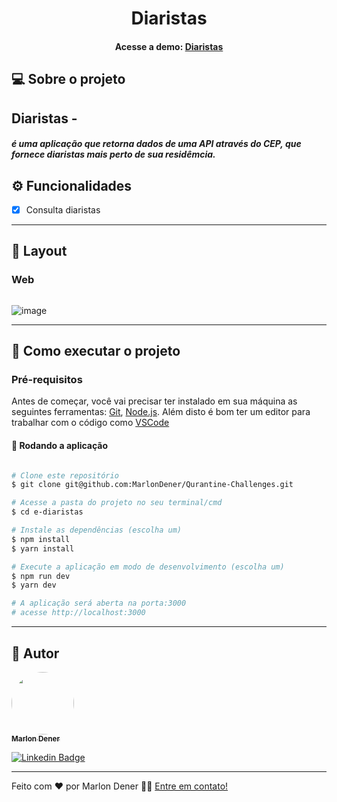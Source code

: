 <h1 align="center">
  Diaristas
</h1>

<h4 align="center">
	Acesse a demo:
	<a href="https://diaristas-marlondener.vercel.app//">
		Diaristas
	</a>
</h4>

## 💻 Sobre o projeto

Diaristas - <h5> é uma aplicação que retorna dados de uma API através do CEP, que fornece diaristas mais perto de sua residêmcia.</h5>
---
## ⚙️ Funcionalidades

- [x] Consulta diaristas
---

## 🎨 Layout

### Web

<p align="center" style="display: flex; align-items: flex-start; justify-content: center" style="width: 400px">
  
![image](https://user-images.githubusercontent.com/70349830/124001637-38c4f900-d9ab-11eb-93d4-3cf976e0753b.png)
	
</p>

---

## 🚀 Como executar o projeto

### Pré-requisitos

Antes de começar, você vai precisar ter instalado em sua máquina as seguintes ferramentas:
[Git](https://git-scm.com), [Node.js](https://nodejs.org/en/).
Além disto é bom ter um editor para trabalhar com o código como [VSCode](https://code.visualstudio.com/)

#### 🧭 Rodando a aplicação

```bash

# Clone este repositório
$ git clone git@github.com:MarlonDener/Qurantine-Challenges.git

# Acesse a pasta do projeto no seu terminal/cmd
$ cd e-diaristas

# Instale as dependências (escolha um)
$ npm install
$ yarn install

# Execute a aplicação em modo de desenvolvimento (escolha um)
$ npm run dev
$ yarn dev

# A aplicação será aberta na porta:3000
# acesse http://localhost:3000

```

---


## 🦸 Autor

<a href="https://www.linkedin.com/in/marlondener">
 <img style="border-radius: 50%;" src="https://avatars.githubusercontent.com/u/70349830?v=4" width="100px;" alt=""/>
 <br />
 <sub><b>Marlon Dener</b></sub>
</a>
<br />

[![Linkedin Badge](https://img.shields.io/badge/-marlondener-blue?style=flat-square&logo=Linkedin&logoColor=white&link=https://www.linkedin.com/in/marlondener/)](https://www.linkedin.com/in/marlondener/)

---

Feito com ❤️ por Marlon Dener 👋🏽 [Entre em contato!](https://www.linkedin.com/in/marlondener/)
